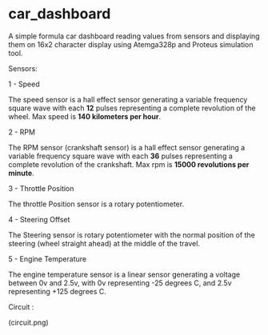 # car_dashboard
A simple formula car dashboard reading values from sensors and displaying them on 16x2 character display 
using Atemga328p and Proteus simulation tool.


Sensors:

1 - Speed
    
The speed sensor is a hall effect sensor generating a variable frequency square wave with each **12** pulses representing a complete revolution
of the wheel. Max speed is **140 kilometers per hour**.

2 - RPM

The RPM sensor (crankshaft sensor) is a hall effect sensor generating a variable frequency square wave with each **36** pulses representing
a complete revolution of the crankshaft. Max rpm is **15000 revolutions per minute**.

3 - Throttle Position

The throttle Position sensor is a rotary potentiometer.

4 - Steering Offset

The Steering sensor is rotary potentiometer with the normal position of the steering (wheel straight ahead) at the middle of the travel.

5 - Engine Temperature
    
The engine temperature sensor is a linear sensor generating a voltage between 0v and 2.5v, with 0v representing -25 degrees C, and 2.5v 
representing +125 degrees C.



Circuit :

(circuit.png)




